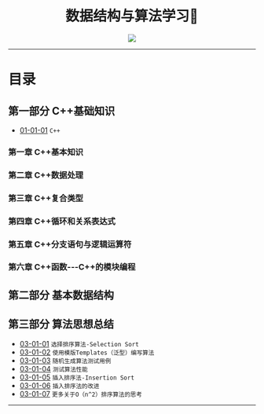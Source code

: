 <h1 align="center">数据结构与算法学习📖</h1>
<p align="center"><img src="https://timgsa.baidu.com/timg?image&quality=80&size=b9999_10000&sec=1496673960064&di=c9c5de36faba9b267e6b5e3c123af80f&imgtype=0&src=http%3A%2F%2Fp7.qhimg.com%2Ft0128b2c0313adbfc60.png" /></p>

---

# 目录

## 第一部分 C++基础知识

* [01-01-01](https://github.com/TYRMars/AlgorithmLearn#01-01-01) `C++`

### 第一章 C++基本知识

### 第二章 C++数据处理

### 第三章 C++复合类型

### 第四章 C++循环和关系表达式

### 第五章 C++分支语句与逻辑运算符

### 第六章 C++函数---C++的模块编程

## 第二部分 基本数据结构



## 第三部分 算法思想总结

* [03-01-01](https://github.com/TYRMars/AlgorithmLearn#03-01-01) `选择排序算法-Selection Sort`
* [03-01-02](https://github.com/TYRMars/AlgorithmLearn#03-01-02) `使用模版Templates（泛型）编写算法`
* [03-01-03](https://github.com/TYRMars/AlgorithmLearn#03-01-03) `随机生成算法测试用例`
* [03-01-04](https://github.com/TYRMars/AlgorithmLearn#03-01-04) `测试算法性能`
* [03-01-05](https://github.com/TYRMars/AlgorithmLearn#03-01-05) `插入排序法-Insertion Sort`
* [03-01-06](https://github.com/TYRMars/AlgorithmLearn#03-01-06) `插入排序法的改进`
* [03-01-07](https://github.com/TYRMars/AlgorithmLearn#03-02-07) `更多关于O（n^2）排序算法的思考`

---
